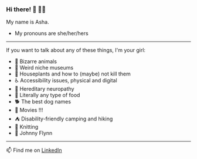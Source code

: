 ### Hi there! :wave: :woman_technologist:

My name is Asha. 
- My pronouns are she/her/hers

---

If you want to talk about any of these things, I'm your girl:
 - :turtle: Bizarre animals
 - :european_post_office: Weird niche museums
 - 🌱 Houseplants and how to (maybe) not kill them
 - :wheelchair: Accessibility issues, physical and digital
 - :foot: Hereditary neuropathy
 - :taco: Literally any type of food
 - :dog2: The best dog names
 - :movie_camera: Movies !!!
 - :tent: Disability-friendly camping and hiking 
 - :older_woman: Knitting
 - 🎸 Johnny Flynn
 
 ---
  📫 Find me on [LinkedIn](https://www.linkedin.com/in/asha-misra/)

<!--
**aafmisra/aafmisra** is a ✨ _special_ ✨ repository because its `README.md` (this file) appears on your GitHub profile.

Here are some ideas to get you started:

- 🔭 I’m currently working on ...
- 🌱 I’m currently learning ...
- 👯 I’m looking to collaborate on ...
- 🤔 I’m looking for help with ...
- 💬 Ask me about ...
- 📫 How to reach me: ...
- 😄 Pronouns: ...
- ⚡ Fun fact: ...
-->
